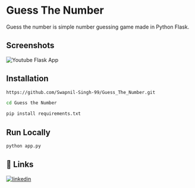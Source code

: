 
# Guess The Number

Guess the number is simple number guessing game made in Python Flask.


## Screenshots

![Youtube Flask App](https://i.postimg.cc/Kv8CJVSd/image.png)


## Installation


```bash
https://github.com/Swapnil-Singh-99/Guess_The_Number.git
```
```bash
cd Guess the Number
```
```bash
pip install requirements.txt
```

## Run Locally

```bash
python app.py
```  

## 🔗 Links
[![linkedin](https://img.shields.io/badge/linkedin-0A66C2?style=for-the-badge&logo=linkedin&logoColor=white)](https://www.linkedin.com/in/swapnilsingh99/)